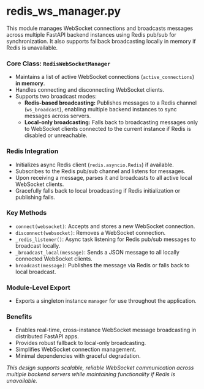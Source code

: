 # redis_ws_manager.py

This module manages WebSocket connections and broadcasts messages across multiple FastAPI backend instances using Redis pub/sub for synchronization. It also supports fallback broadcasting locally in memory if Redis is unavailable.

### Core Class: `RedisWebSocketManager`

- Maintains a list of active WebSocket connections (`active_connections`) **in memory**.
- Handles connecting and disconnecting WebSocket clients.
- Supports two broadcast modes:
  - **Redis-based broadcasting:** Publishes messages to a Redis channel (`ws_broadcast`), enabling multiple backend instances to sync messages across servers.
  - **Local-only broadcasting:** Falls back to broadcasting messages only to WebSocket clients connected to the current instance if Redis is disabled or unreachable.

### Redis Integration

- Initializes async Redis client (`redis.asyncio.Redis`) if available.
- Subscribes to the Redis pub/sub channel and listens for messages.
- Upon receiving a message, parses it and broadcasts to all active local WebSocket clients.
- Gracefully falls back to local broadcasting if Redis initialization or publishing fails.

### Key Methods

- `connect(websocket)`: Accepts and stores a new WebSocket connection.
- `disconnect(websocket)`: Removes a WebSocket connection.
- `_redis_listener()`: Async task listening for Redis pub/sub messages to broadcast locally.
- `_broadcast_local(message)`: Sends a JSON message to all locally connected WebSocket clients.
- `broadcast(message)`: Publishes the message via Redis or falls back to local broadcast.

### Module-Level Export

- Exports a singleton instance `manager` for use throughout the application.

### Benefits

- Enables real-time, cross-instance WebSocket message broadcasting in distributed FastAPI apps.
- Provides robust fallback to local-only broadcasting.
- Simplifies WebSocket connection management.
- Minimal dependencies with graceful degradation.

*This design supports scalable, reliable WebSocket communication across multiple backend servers while maintaining functionality if Redis is unavailable.*
